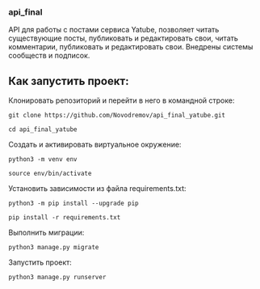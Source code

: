 ### api_final
API для работы с постами сервиса Yatube, позволяет читать существующие посты, публиковать и редактировать свои, читать комментарии, публиковать и редактировать свои. Внедрены системы сообществ и подписок.
## Как запустить проект:

Клонировать репозиторий и перейти в него в командной строке:

```
git clone https://github.com/Novodremov/api_final_yatube.git
```

```
cd api_final_yatube
```

Cоздать и активировать виртуальное окружение:

```
python3 -m venv env
```

```
source env/bin/activate
```

Установить зависимости из файла requirements.txt:

```
python3 -m pip install --upgrade pip
```

```
pip install -r requirements.txt
```

Выполнить миграции:

```
python3 manage.py migrate
```

Запустить проект:

```
python3 manage.py runserver
```
